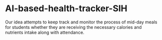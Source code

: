 # AI-based-health-tracker-SIH
Our idea attempts to keep track and monitor the process of mid-day meals for students whether they are receiving the necessary calories and nutrients intake along with attendance.
